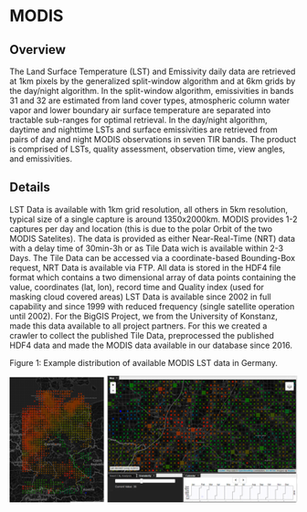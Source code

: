# MODIS

## Overview
The Land Surface Temperature (LST) and Emissivity daily data are retrieved at 1km pixels by the generalized split-window algorithm and at 6km grids by the day/night algorithm. In the split-window algorithm, emissivities in bands 31 and 32 are estimated from land cover types, atmospheric column water vapor and lower boundary air surface temperature are separated into tractable sub-ranges for optimal retrieval. In the day/night algorithm, daytime and nighttime LSTs and surface emissivities are retrieved from pairs of day and night MODIS observations in seven TIR bands. The product is comprised of LSTs, quality assessment, observation time, view angles, and emissivities.

## Details

LST Data is available with 1km grid resolution, all others in 5km resolution, typical size of a single capture is around 1350x2000km. MODIS provides 1-2 captures per day and location (this is due to the polar Orbit of the two MODIS Satelites). The data is provided as either Near-Real-Time (NRT) data with a delay time of 30min-3h or as Tile Data wich is available within 2-3 Days. The Tile Data can be accessed via a coordinate-based Bounding-Box request, NRT Data is available via FTP. All data is stored in the HDF4 file format which contains a two dimensional array of data points containing the value, coordinates (lat, lon), record time and Quality index (used for masking cloud covered areas)
LST Data is available since 2002 in full capability and since 1999 with reduced frequency (single satellite operation until 2002). For the BigGIS Project, we from the University of Konstanz, made this data available to all project partners. For this we created a crawler to collect the published Tile Data, preprocessed the published HDF4 data and made the MODIS data available in our database since 2016.


Figure 1: Example distribution of available MODIS LST data in Germany. 

![MODIS Data Availability](modis-figures/modis_availability.png)